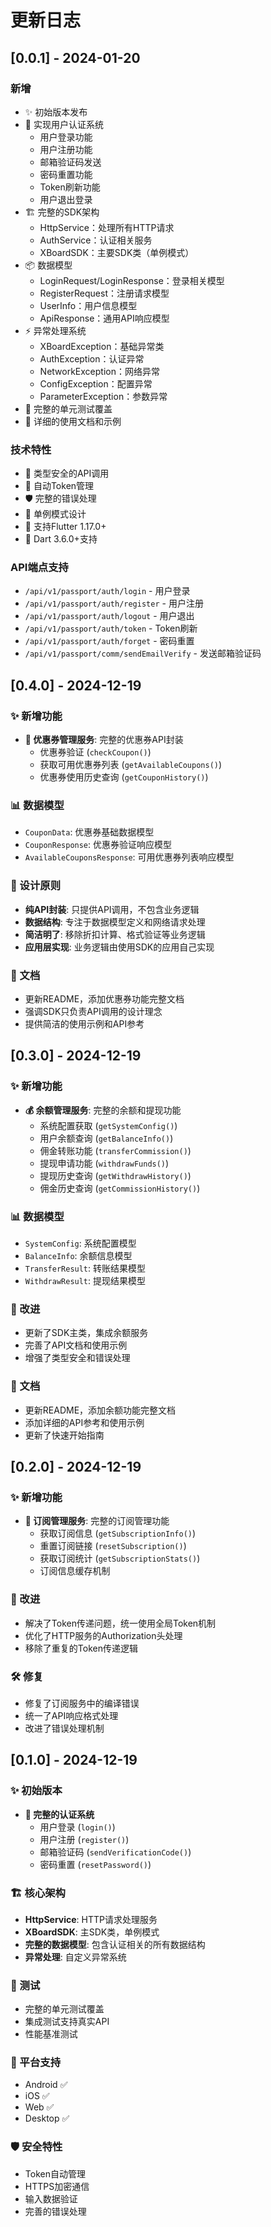 # 更新日志

## [0.0.1] - 2024-01-20

### 新增
- ✨ 初始版本发布
- 🔐 实现用户认证系统
  - 用户登录功能
  - 用户注册功能
  - 邮箱验证码发送
  - 密码重置功能
  - Token刷新功能
  - 用户退出登录
- 🏗️ 完整的SDK架构
  - HttpService：处理所有HTTP请求
  - AuthService：认证相关服务
  - XBoardSDK：主要SDK类（单例模式）
- 📦 数据模型
  - LoginRequest/LoginResponse：登录相关模型
  - RegisterRequest：注册请求模型
  - UserInfo：用户信息模型
  - ApiResponse：通用API响应模型
- ⚡ 异常处理系统
  - XBoardException：基础异常类
  - AuthException：认证异常
  - NetworkException：网络异常
  - ConfigException：配置异常
  - ParameterException：参数异常
- 🧪 完整的单元测试覆盖
- 📖 详细的使用文档和示例

### 技术特性
- 🎯 类型安全的API调用
- 🔄 自动Token管理
- 🛡️ 完整的错误处理
- 📱 单例模式设计
- 🚀 支持Flutter 1.17.0+
- 💎 Dart 3.6.0+支持

### API端点支持
- `/api/v1/passport/auth/login` - 用户登录
- `/api/v1/passport/auth/register` - 用户注册
- `/api/v1/passport/auth/logout` - 用户退出
- `/api/v1/passport/auth/token` - Token刷新
- `/api/v1/passport/auth/forget` - 密码重置
- `/api/v1/passport/comm/sendEmailVerify` - 发送邮箱验证码

## [0.4.0] - 2024-12-19

### ✨ 新增功能
- **🎫 优惠券管理服务**: 完整的优惠券API封装
  - 优惠券验证 (`checkCoupon()`)
  - 获取可用优惠券列表 (`getAvailableCoupons()`)
  - 优惠券使用历史查询 (`getCouponHistory()`)

### 📊 数据模型
- `CouponData`: 优惠券基础数据模型
- `CouponResponse`: 优惠券验证响应模型
- `AvailableCouponsResponse`: 可用优惠券列表响应模型

### 🎯 设计原则
- **纯API封装**: 只提供API调用，不包含业务逻辑
- **数据结构**: 专注于数据模型定义和网络请求处理
- **简洁明了**: 移除折扣计算、格式验证等业务逻辑
- **应用层实现**: 业务逻辑由使用SDK的应用自己实现

### 📖 文档
- 更新README，添加优惠券功能完整文档
- 强调SDK只负责API调用的设计理念
- 提供简洁的使用示例和API参考

## [0.3.0] - 2024-12-19

### ✨ 新增功能
- **💰 余额管理服务**: 完整的余额和提现功能
  - 系统配置获取 (`getSystemConfig()`)
  - 用户余额查询 (`getBalanceInfo()`)
  - 佣金转账功能 (`transferCommission()`)
  - 提现申请功能 (`withdrawFunds()`)
  - 提现历史查询 (`getWithdrawHistory()`)
  - 佣金历史查询 (`getCommissionHistory()`)

### 📊 数据模型
- `SystemConfig`: 系统配置模型
- `BalanceInfo`: 余额信息模型
- `TransferResult`: 转账结果模型
- `WithdrawResult`: 提现结果模型

### 🔧 改进
- 更新了SDK主类，集成余额服务
- 完善了API文档和使用示例
- 增强了类型安全和错误处理

### 📖 文档
- 更新README，添加余额功能完整文档
- 添加详细的API参考和使用示例
- 更新了快速开始指南

## [0.2.0] - 2024-12-19

### ✨ 新增功能
- **📱 订阅管理服务**: 完整的订阅管理功能
  - 获取订阅信息 (`getSubscriptionInfo()`)
  - 重置订阅链接 (`resetSubscription()`)
  - 获取订阅统计 (`getSubscriptionStats()`)
  - 订阅信息缓存机制

### 🔧 改进
- 解决了Token传递问题，统一使用全局Token机制
- 优化了HTTP服务的Authorization头处理
- 移除了重复的Token传递逻辑

### 🛠️ 修复
- 修复了订阅服务中的编译错误
- 统一了API响应格式处理
- 改进了错误处理机制

## [0.1.0] - 2024-12-19

### ✨ 初始版本
- **🔐 完整的认证系统**
  - 用户登录 (`login()`)
  - 用户注册 (`register()`)
  - 邮箱验证码 (`sendVerificationCode()`)
  - 密码重置 (`resetPassword()`)

### 🏗️ 核心架构
- **HttpService**: HTTP请求处理服务
- **XBoardSDK**: 主SDK类，单例模式
- **完整的数据模型**: 包含认证相关的所有数据结构
- **异常处理**: 自定义异常系统

### 🧪 测试
- 完整的单元测试覆盖
- 集成测试支持真实API
- 性能基准测试

### 📱 平台支持
- Android ✅
- iOS ✅  
- Web ✅
- Desktop ✅

### 🛡️ 安全特性
- Token自动管理
- HTTPS加密通信
- 输入数据验证
- 完善的错误处理
